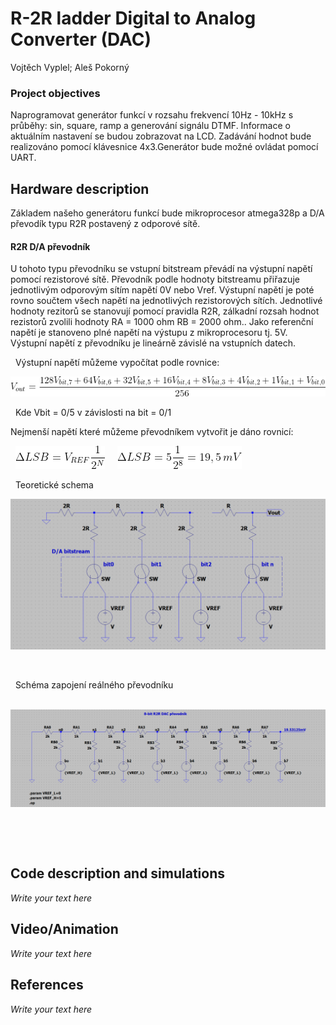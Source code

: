 # R-2R ladder Digital to Analog Converter (DAC)
Vojtěch Vyplel; Aleš Pokorný

### Project objectives
Naprogramovat generátor funkcí v rozsahu frekvencí 10Hz - 10kHz s průběhy: sin, square, ramp a generování signálu DTMF. Informace o aktuálním nastavení se budou zobrazovat na LCD. Zadávání hodnot bude realizováno pomocí klávesnice 4x3.Generátor bude možné ovládat pomocí UART.

## Hardware description
Základem našeho generátoru funkcí bude mikroprocesor atmega328p a D/A převodík typu R2R postavený z odporové sítě.
#### R2R D/A převodník
U tohoto typu převodníku se vstupní bitstream převádí na výstupní napětí pomocí rezistorové sítě. Převodník podle hodnoty bitstreamu přiřazuje jednotlivým odporovým sítím napětí 0V nebo Vref. Výstupní napětí je poté rovno součtem všech napětí na jednotlivých rezistorových sítích. Jednotlivé hodnoty rezitorů se stanovují pomocí 
pravidla R2R, zálkadní rozsah hodnot rezistorů zvolili hodnoty RA = 1000 ohm RB = 2000 ohm.. Jako referenční napětí je stanoveno plné napětí na výstupu z mikroprocesoru tj. 5V. Výstupní napětí z převodníku je lineárně závislé na vstupních datech. 

&nbsp;
Výstupní napětí můžeme vypočítat podle rovnice:
&nbsp;

<img src = "https://github.com/Vojvyp/Digital-electronics-2/blob/master/Labs/project/pictures/CodeCogsEqn3.gif">

&nbsp;
Kde Vbit = 0/5 v závislosti na bit = 0/1
&nbsp;

Nejmenší napětí které můžeme převodníkem vytvořit je dáno rovnicí:
&nbsp;

&nbsp;
<img src = "https://github.com/Vojvyp/Digital-electronics-2/blob/master/Labs/project/pictures/CodeCogsEqn.gif">
&nbsp;
&nbsp;
<img src = "https://github.com/Vojvyp/Digital-electronics-2/blob/master/Labs/project/pictures/CodeCogsEqn2.gif">
&nbsp;

&nbsp;
Teoretické schema
&nbsp;

<img src = "https://github.com/Vojvyp/Digital-electronics-2/blob/master/Labs/project/pictures/bitteor.png">

&nbsp;

&nbsp;
Schéma zapojení reálného převodníku
&nbsp;

&nbsp;
<img src = "https://github.com/Vojvyp/Digital-electronics-2/blob/master/Labs/project/pictures/dacsim.png">

&nbsp;

&nbsp;





## Code description and simulations

*Write your text here*


## Video/Animation

*Write your text here*


## References

*Write your text here*
